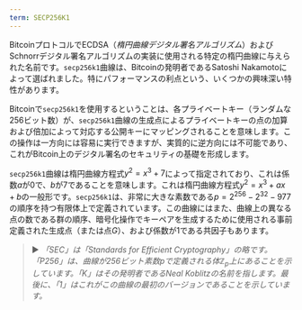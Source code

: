 ```yaml
---
term: SECP256K1
---
```


BitcoinプロトコルでECDSA（*楕円曲線デジタル署名アルゴリズム*）およびSchnorrデジタル署名アルゴリズムの実装に使用される特定の楕円曲線に与えられた名前です。`secp256k1`曲線は、Bitcoinの発明者であるSatoshi Nakamotoによって選ばれました。特にパフォーマンスの利点という、いくつかの興味深い特性があります。

Bitcoinで`secp256k1`を使用するということは、各プライベートキー（ランダムな256ビット数）が、`secp256k1`曲線の生成点によるプライベートキーの点の加算および倍加によって対応する公開キーにマッピングされることを意味します。この操作は一方向には容易に実行できますが、実質的に逆方向には不可能であり、これがBitcoin上のデジタル署名のセキュリティの基礎を形成します。

`secp256k1`曲線は楕円曲線方程式$y^2 = x^3 + 7$によって指定されており、これは係数$a$が$0$で、$b$が$7$であることを意味します。これは楕円曲線方程式$y^2 = x^3 + ax + b$の一般形です。`secp256k1`は、非常に大きな素数である$p = 2^{256} - 2^{32} - 977$の順序を持つ有限体上で定義されています。この曲線にはまた、曲線上の異なる点の数である群の順序、暗号化操作でキーペアを生成するために使用される事前定義された生成点（または点$G$）、および係数が$1$である共因子もあります。

> ► *「SEC」は「Standards for Efficient Cryptography」の略です。「P256」は、曲線が256ビット素数$p$で定義される体$\mathbb{Z}_p$上にあることを示しています。「K」はその発明者であるNeal Koblitzの名前を指します。最後に、「1」はこれがこの曲線の最初のバージョンであることを示しています。*